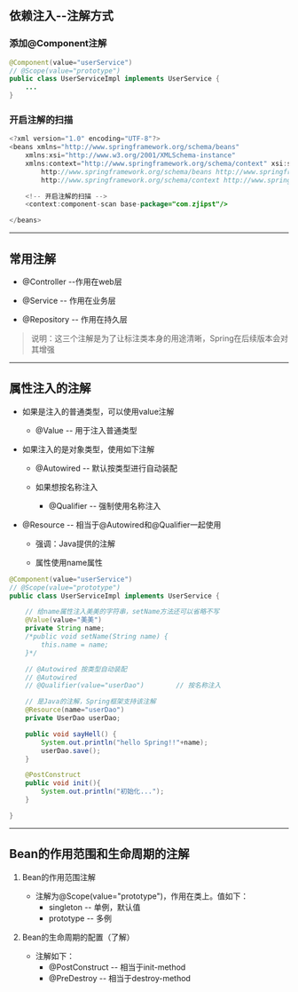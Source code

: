 ## 依赖注入--注解方式

### 添加@Component注解

```java
@Component(value="userService")
// @Scope(value="prototype")
public class UserServiceImpl implements UserService {
    ...
}
```

### 开启注解的扫描

```java
<?xml version="1.0" encoding="UTF-8"?>
<beans xmlns="http://www.springframework.org/schema/beans"
    xmlns:xsi="http://www.w3.org/2001/XMLSchema-instance"
    xmlns:context="http://www.springframework.org/schema/context" xsi:schemaLocation="
        http://www.springframework.org/schema/beans http://www.springframework.org/schema/beans/spring-beans.xsd
        http://www.springframework.org/schema/context http://www.springframework.org/schema/context/spring-context.xsd"> <!-- bean definitions here -->

    <!-- 开启注解的扫描 -->
    <context:component-scan base-package="com.zjipst"/>

</beans>
```

---

## 常用注解

* @Controller   --作用在web层

* @Service            -- 作用在业务层

* @Repository        -- 作用在持久层

> 说明：这三个注解是为了让标注类本身的用途清晰，Spring在后续版本会对其增强

---

## 属性注入的注解

* 如果是注入的普通类型，可以使用value注解

  * @Value            -- 用于注入普通类型

* 如果注入的是对象类型，使用如下注解

  * @Autowired        -- 默认按类型进行自动装配

  * 如果想按名称注入

    * @Qualifier    -- 强制使用名称注入

* @Resource                -- 相当于@Autowired和@Qualifier一起使用

  * 强调：Java提供的注解

  * 属性使用name属性

```java
@Component(value="userService")
// @Scope(value="prototype")
public class UserServiceImpl implements UserService {

    // 给name属性注入美美的字符串，setName方法还可以省略不写
    @Value(value="美美")
    private String name;
    /*public void setName(String name) {
        this.name = name;
    }*/

    // @Autowired 按类型自动装配
    // @Autowired
    // @Qualifier(value="userDao")        // 按名称注入

    // 是Java的注解，Spring框架支持该注解
    @Resource(name="userDao")
    private UserDao userDao;

    public void sayHell() {
        System.out.println("hello Spring!!"+name);
        userDao.save();
    }

    @PostConstruct
    public void init(){
        System.out.println("初始化...");
    }

}
```

---

## **Bean的作用范围和生命周期的注解**

1. Bean的作用范围注解

   * 注解为@Scope\(value="prototype"\)，作用在类上。值如下：
     * singleton        -- 单例，默认值
     * prototype        -- 多例

2. Bean的生命周期的配置（了解）

   * 注解如下：
     * @PostConstruct    -- 相当于init-method
     * @PreDestroy        -- 相当于destroy-method




